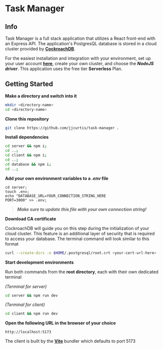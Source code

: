# Task Manager

## Info

Task Manager is a full stack application that utilizes a React front-end with an Express API. The application's PostgresQL database is stored in a cloud cluster provided by **[CockroachDB](https://www.cockroachlabs.com/product/)**. 

For the easiest installation and integration with your environment, set up your user account **[here](https://cockroachlabs.cloud/signup)**, create your own cluster, and choose the ***NodeJS driver***. This application uses the free tier **Serverless** Plan.   

## Getting Started

**Make a directory and switch into it**
```bash
mkdir <directory-name>
cd <directory-name>
```

**Clone this repository**

```bash
git clone https://github.com/jjcurtis/task-manager .
```

**Install dependencies**

```bash
cd server && npm i;
cd ..;
cd client && npm i;
cd ..;
cd database && npm i;
cd ..;
```

**Add your own environment variables to a _.env_ file**

```env
cd server;
touch .env;
echo "DATABASE_URL=YOUR_CONNECTION_STRING_HERE
PORT=3000" >> .env;
```
> ***Make sure to update this file with your own connection string!***

**Download CA certificate**

CockroachDB will guide you on this step during the initialization of your cloud cluster. This feature is an additional layer of security that is required to access your database. The terminal command will look similar to this format

```bash
curl --create-dirs -o $HOME/.postgresql/root.crt <your-cert-url-here>
```

**Start development environments**

Run both commands from the **root directory**, each with their own dedicated terminal 

*(Terminal for server)*
```bash
cd server && npm run dev
```

*(Terminal for client)*
```bash
cd client && npm run dev
```


**Open the following URL in the browser of your choice**
```
http://localhost:5173
```
The client is built by the **[Vite](https://vitejs.dev/)** bundler which defaults to port 5173
